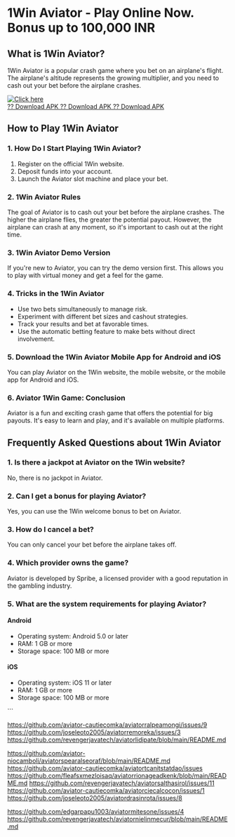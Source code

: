 # 1Win Aviator - Play Online Now. Bonus up to 100,000 INR

## What is 1Win Aviator?

1Win Aviator is a popular crash game where you bet on an airplane\'s
flight. The airplane\'s altitude represents the growing multiplier, and
you need to cash out your bet before the airplane crashes.

[![Click
here](https://readscoops.com/wp-content/uploads/2023/03/Readscoop-aviator-1-1.jpg)](https://traff.sbs/deff)\
[?? Download APK ?? Download APK ?? Download
APK](https://traff.sbs/deff)

## How to Play 1Win Aviator

### 1. How Do I Start Playing 1Win Aviator?

1.  Register on the official 1Win website.
2.  Deposit funds into your account.
3.  Launch the Aviator slot machine and place your bet.

### 2. 1Win Aviator Rules

The goal of Aviator is to cash out your bet before the airplane crashes.
The higher the airplane flies, the greater the potential payout.
However, the airplane can crash at any moment, so it\'s important to
cash out at the right time.

### 3. 1Win Aviator Demo Version

If you\'re new to Aviator, you can try the demo version first. This
allows you to play with virtual money and get a feel for the game.

### 4. Tricks in the 1Win Aviator

-   Use two bets simultaneously to manage risk.
-   Experiment with different bet sizes and cashout strategies.
-   Track your results and bet at favorable times.
-   Use the automatic betting feature to make bets without direct
    involvement.

### 5. Download the 1Win Aviator Mobile App for Android and iOS

You can play Aviator on the 1Win website, the mobile website, or the
mobile app for Android and iOS.

### 6. Aviator 1Win Game: Conclusion

Aviator is a fun and exciting crash game that offers the potential for
big payouts. It\'s easy to learn and play, and it\'s available on
multiple platforms.

## Frequently Asked Questions about 1Win Aviator

### 1. Is there a jackpot at Aviator on the 1Win website?

No, there is no jackpot in Aviator.

### 2. Can I get a bonus for playing Aviator?

Yes, you can use the 1Win welcome bonus to bet on Aviator.

### 3. How do I cancel a bet?

You can only cancel your bet before the airplane takes off.

### 4. Which provider owns the game?

Aviator is developed by Spribe, a licensed provider with a good
reputation in the gambling industry.

### 5. What are the system requirements for playing Aviator?

#### Android

-   Operating system: Android 5.0 or later
-   RAM: 1 GB or more
-   Storage space: 100 MB or more

#### iOS

-   Operating system: iOS 11 or later
-   RAM: 1 GB or more
-   Storage space: 100 MB or more

\`\`\`

https://github.com/aviator-cautiecomka/aviatorralpeamongi/issues/9
https://github.com/joseleoto2005/aviatorremoreka/issues/3
https://github.com/revengerjavatech/aviatorlidipate/blob/main/README.md

https://github.com/aviator-niocamboli/aviatorspearalseoraf/blob/main/README.md
https://github.com/aviator-cautiecomka/aviatortcanitstatdao/issues
https://github.com/fleafsxmezloisaq/aviatorrionageadkenk/blob/main/README.md
https://github.com/revengerjavatech/aviatorsalthasirol/issues/11
https://github.com/aviator-cautiecomka/aviatorciecalcocon/issues/1
https://github.com/joseleoto2005/aviatordrasinrota/issues/8

https://github.com/edgarpapu1003/aviatormitesone/issues/4
https://github.com/revengerjavatech/aviatornielinmecur/blob/main/README.md

